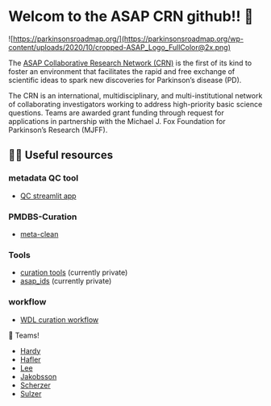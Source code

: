 # Welcom to the ASAP CRN github!! 👋
![https://parkinsonsroadmap.org/](https://parkinsonsroadmap.org/wp-content/uploads/2020/10/cropped-ASAP_Logo_FullColor@2x.png)

The [ASAP Collaborative Research Network (CRN)](https://parkinsonsroadmap.org/research-network/#) is the first of its kind to foster an environment that facilitates the rapid and free exchange of scientific ideas to spark new discoveries for Parkinson’s disease (PD). 

The CRN is an international, multidisciplinary, and multi-institutional network of collaborating investigators working to address high-priority basic science questions. Teams are awarded grant funding through request for applications in partnership with the Michael J. Fox Foundation for Parkinson’s Research (MJFF).


## 👩‍💻 Useful resources 

### metadata QC tool
- [QC streamlit app](https://github.com/ASAP-CRN/asap_sc_collect)
### PMDBS-Curation 
- [meta-clean](https://github.com/ergonyc/meta-clean)

### Tools
- [curation tools](https://github.com/ASAP-CRN/PMDBS-curation) (currently private)
- [asap_ids](https://github.com/jb-adams/asap-cloud-data-processing-resources) (currently private)

### workflow
- [WDL curation workflow](https://github.com/ASAP-CRN/harmonized-wf-dev)

🌈 Teams!
- [Hardy](https://parkinsonsroadmap.org/research-network/team-hardy/#)
- [Hafler](https://parkinsonsroadmap.org/research-network/team-hafler/#)
- [Lee](https://parkinsonsroadmap.org/research-network/team-lee/#)
- [Jakobsson](https://parkinsonsroadmap.org/research-network/team-jakobsson/#)
- [Scherzer](https://parkinsonsroadmap.org/research-network/team-scherzer/#)
- [Sulzer](https://parkinsonsroadmap.org/research-network/team-sulzer/#)





<!--

**Here are some ideas to get you started:**

🙋‍♀️ A short introduction - what is your organization all about?
🌈 Contribution guidelines - how can the community get involved?
👩‍💻 Useful resources - where can the community find your docs? Is there anything else the community should know?
🍿 Fun facts - what does your team eat for breakfast?
🧙 Remember, you can do mighty things with the power of [Markdown](https://docs.github.com/github/writing-on-github/getting-started-with-writing-and-formatting-on-github/basic-writing-and-formatting-syntax)
-->
